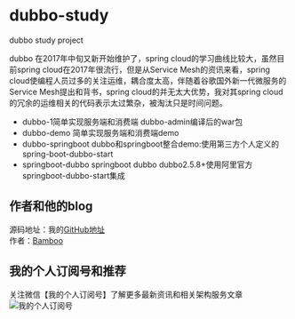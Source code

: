 # dubbo-study
dubbo study  project

dubbo 在2017年中旬又新开始维护了，spring cloud的学习曲线比较大，虽然目前spring cloud在2017年很流行，但是从Service Mesh的资讯来看，spring cloud使编程人员过多的关注运维，耦合度太高，伴随着谷歌国外新一代微服务的Service Mesh提出和背书，spring cloud的并无太大优势，我对其spring cloud的冗余的运维相关的代码表示太过繁杂，被淘汰只是时间问题。

- dubbo-1简单实现服务端和消费端	dubbo-admin编译后的war包	 
- dubbo-demo	简单实现服务端和消费端demo	 
- dubbo-springboot	dubbo和springboot整合demo:使用第三方个人定义的spring-boot-dubbo-start
- springboot-dubbo	springboot dubbo dubbo2.5.8+使用阿里官方springboot-dubbo-start集成

## 作者和他的blog
源码地址：我的[GitHub地址](https://github.com/BambooZhang "GitHub")<br>
作者：[Bamboo](http://blog.csdn.net/zjcjava "Bamboo")<br>




## 我的个人订阅号和推荐
关注微信【我的个人订阅号】了解更多最新资讯和相关架构服务文章<br>
![我的个人订阅号](http://img.blog.csdn.net/20170928183434735?watermark/2/text/aHR0cDovL2Jsb2cuY3Nkbi5uZXQvempjamF2YQ==/font/5a6L5L2T/fontsize/400/fill/I0JBQkFCMA==/dissolve/70/gravity/SouthEast)
